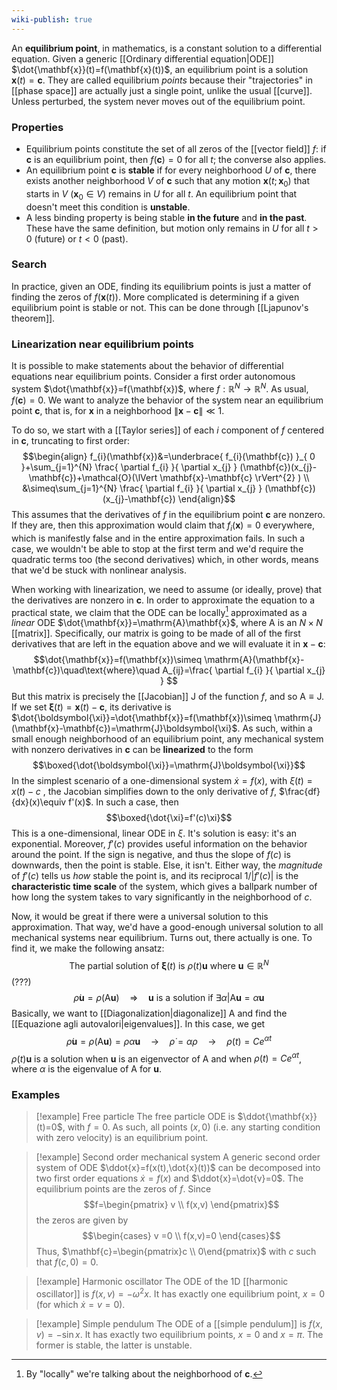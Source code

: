 ```yaml
---
wiki-publish: true
---
```

An **equilibrium point**, in mathematics, is a constant solution to a differential equation. Given a generic [[Ordinary differential equation|ODE]] $\dot{\mathbf{x}}(t)=f(\mathbf{x}(t))$, an equilibrium point is a solution $\mathbf{x}(t)=\mathbf{c}$. They are called equilibrium *points* because their "trajectories" in [[phase space]] are actually just a single point, unlike the usual [[curve]]. Unless perturbed, the system never moves out of the equilibrium point.
### Properties
- Equilibrium points constitute the set of all zeros of the [[vector field]] $f$: if $\mathbf{c}$ is an equilibrium point, then $f(\mathbf{c})=0$ for all $t$; the converse also applies. 
- An equilibrium point $\mathbf{c}$ is **stable** if for every neighborhood $U$ of $\mathbf{c}$, there exists another neighborhood $V$ of $\mathbf{c}$ such that any motion $\mathbf{x}(t;\mathbf{x}_{0})$ that starts in $V$ ($\mathbf{x}_{0}\in V$) remains in $U$ for all $t$. An equilibrium point that doesn't meet this condition is **unstable**.
- A less binding property is being stable **in the future** and **in the past**. These have the same definition, but motion only remains in $U$ for all $t>0$ (future) or $t<0$ (past).
### Search
In practice, given an ODE, finding its equilibrium points is just a matter of finding the zeros of $f(\mathbf{x}(t))$. More complicated is determining if a given equilibrium point is stable or not. This can be done through [[Ljapunov's theorem]].
### Linearization near equilibrium points
It is possible to make statements about the behavior of differential equations near equilibrium points. Consider a first order autonomous system $\dot{\mathbf{x}}=f(\mathbf{x})$, where $f:\mathbb{R}^{N}\to \mathbb{R}^{N}$. As usual, $f(\mathbf{c})=0$. We want to analyze the behavior of the system near an equilibrium point $\mathbf{c}$, that is, for $\mathbf{x}$ in a neighborhood $\lVert \mathbf{x}-\mathbf{c} \rVert\ll 1$.

To do so, we start with a [[Taylor series]] of each $i$ component of $f$ centered in $\mathbf{c}$, truncating to first order:
$$\begin{align}
f_{i}(\mathbf{x})&=\underbrace{ f_{i}(\mathbf{c}) }_{ 0 }+\sum_{j=1}^{N} \frac{ \partial f_{i} }{ \partial x_{j} } (\mathbf{c})(x_{j}-\mathbf{c})+\mathcal{O}(\lVert \mathbf{x}-\mathbf{c} \rVert^{2} ) \\
&\simeq\sum_{j=1}^{N} \frac{ \partial f_{i} }{ \partial x_{j} } (\mathbf{c})(x_{j}-\mathbf{c})
\end{align}$$
This assumes that the derivatives of $f$ in the equilibrium point $\mathbf{c}$ are nonzero. If they are, then this approximation would claim that $f_{i}(\mathbf{x})=0$ everywhere, which is manifestly false and in the entire approximation fails. In such a case, we wouldn't be able to stop at the first term and we'd require the quadratic terms too (the second derivatives) which, in other words, means that we'd be stuck with nonlinear analysis.

When working with linearization, we need to assume (or ideally, prove) that the derivatives are nonzero in $\mathbf{c}$. In order to approximate the equation to a practical state, we claim that the ODE can be locally[^1] approximated as a *linear* ODE $\dot{\mathbf{x}}=\mathrm{A}\mathbf{x}$, where $\mathrm{A}$ is an $N\times N$ [[matrix]]. Specifically, our matrix is going to be made of all of the first derivatives that are left in the equation above and we will evaluate it in $\mathbf{x}-\mathbf{c}$:
$$\dot{\mathbf{x}}=f(\mathbf{x})\simeq \mathrm{A}(\mathbf{x}-\mathbf{c})\quad\text{where}\quad A_{ij}=\frac{ \partial f_{i} }{ \partial x_{j} } $$
But this matrix is precisely the [[Jacobian]] $\mathrm{J}$ of the function $f$, and so $\mathrm{A}\equiv \mathrm{J}$. If we set $\boldsymbol{\xi}(t)=\mathbf{x}(t)-\mathbf{c}$, its derivative is $\dot{\boldsymbol{\xi}}=\dot{\mathbf{x}}=f(\mathbf{x})\simeq \mathrm{J}(\mathbf{x}-\mathbf{c})=\mathrm{J}\boldsymbol{\xi}$. As such, within a small enough neighborhood of an equilibrium point, any mechanical system with nonzero derivatives in $\mathbf{c}$ can be **linearized** to the form
$$\boxed{\dot{\boldsymbol{\xi}}=\mathrm{J}\boldsymbol{\xi}}$$
In the simplest scenario of a one-dimensional system $\dot{x}=f(x)$, with $\xi(t)=x(t)-c$ , the Jacobian simplifies down to the only derivative of $f$, $\frac{df}{dx}(x)\equiv f'(x)$. In such a case, then
$$\boxed{\dot{\xi}=f'(c)\xi}$$
This is a one-dimensional, linear ODE in $\xi$. It's solution is easy: it's an exponential. Moreover, $f'(c)$ provides useful information on the behavior around the point. If the sign is negative, and thus the slope of $f(c)$ is downwards, then the point is stable. Else, it isn't. Either way, the *magnitude* of $f'(c)$ tells us *how* stable the point is, and its reciprocal $1/\lvert f'(c) \rvert$ is the **characteristic time scale** of the system, which gives a ballpark number of how long the system takes to vary significantly in the neighborhood of $c$.

Now, it would be great if there were a universal solution to this approximation. That way, we'd have a good-enough universal solution to all mechanical systems near equilibrium. Turns out, there actually is one. To find it, we make the following ansatz:
$$\text{The partial solution of }\boldsymbol{\xi}(t)\text{ is }\rho(t)\mathbf{u}\text{ where }\mathbf{u}\in \mathbb{R}^{N}$$
(???)
$$\dot{\rho}\mathbf{u}=\rho(\mathrm{A}\mathbf{u})\quad\Rightarrow \quad \mathbf{u}\text{ is a solution if }\exists \alpha |\mathrm{A}\mathbf{u}=\alpha \mathbf{u}$$
Basically, we want to [[Diagonalization|diagonalize]] $\mathrm{A}$ and find the [[Equazione agli autovalori|eigenvalues]]. In this case, we get
$$\dot{\rho}\mathbf{u}=\rho(\mathrm{A}\mathbf{u})=\rho \alpha \mathbf{u}\quad\to \quad \dot{\rho}=\alpha \rho \quad\to \quad \rho (t)=Ce^{\alpha t}$$
$\rho(t)\mathbf{u}$ is a solution when $\mathbf{u}$ is an eigenvector of $\mathrm{A}$ and when $\rho(t)=Ce^{\alpha t}$, where $\alpha$ is the eigenvalue of $\mathrm{A}$ for $\mathbf{u}$.
### Examples
> [!example] Free particle
> The free particle ODE is $\ddot{\mathbf{x}}(t)=0$, with $f=0$. As such, all points $(x,0)$ (i.e. any starting condition with zero velocity) is an equilibrium point.

> [!example] Second order mechanical system
> A generic second order system of ODE $\ddot{x}=f(x(t),\dot{x}(t))$ can be decomposed into two first order equations $\dot{x}=f(x)$ and $\ddot{x}=\dot{v}=0$. The equilibrium points are the zeros of $f$. Since
> $$f=\begin{pmatrix}
> v \\
> f(x,v)
> \end{pmatrix}$$
> the zeros are given by
> $$\begin{cases}
> v =0 \\
> f(x,v)=0
> \end{cases}$$
> Thus, $\mathbf{c}=\begin{pmatrix}c \\ 0\end{pmatrix}$ with $c$ such that $f(c,0)=0$.

> [!example] Harmonic oscillator
> The ODE of the 1D [[harmonic oscillator]] is $f(x,v)=-\omega ^{2}x$. It has exactly one equilibrium point, $x=0$ (for which $\dot{x}=v=0$).

> [!example] Simple pendulum
> The ODE of a [[simple pendulum]] is $f(x,v)=-\sin x$. It has exactly two equilibrium points, $x=0$ and $x=\pi$. The former is stable, the latter is unstable.

[^1]: By "locally" we're talking about the neighborhood of $\mathbf{c}$.
